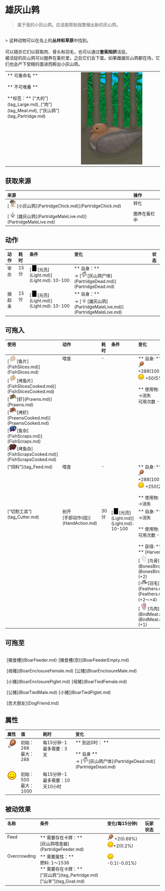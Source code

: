 # 雄灰山鹑  
> 属于我的小灰山鹑。应该能帮助我繁殖出新的灰山鹑。  
<br>  
> 这种动物可以在岛上的<b>丛林和草原</b>中找到。<br><br>可以猎杀它们以获取肉、骨头和羽毛，也可以通过<b>套索陷阱</b>活捉。<br>被活捉的灰山鹑可以圈养在畜栏里，之后它们会下蛋。如果雌雄灰山鹑都在场，它们也会产下受精的蛋进而孵出小灰山鹑。<br>  
  
<table class="table table-bordered"><tbody><tr ><td  style="width:80%;text-align:left;vertical-align:top;" >** 可重命名 **<br><br>** 不可堆叠 **<br><br>**标签：**	[“大的”](tag_Large.md), [“肉”](tag_Meat.md), [“灰山鹑”](tag_Partridge.md)</td><td  style="width:20%;text-align:left;vertical-align:top;" ><div style="width:300px;display:inline-block;text-align:center"><img decoding="async" src="Sprite/PartridgeNestingMale.png" href="a.md" style="max-width:300px;max-height:300px;"></div></td></tr></tbody></tbody></table>  
  
## 获取来源  
<table class="table table-bordered"><thead><tr ><th  style="text-align:left;vertical-align:top;" >来源</th><th  style="text-align:left;vertical-align:top;" >操作</th></tr></thead><tr ><td  style="text-align:left;vertical-align:top;" >[<div style="width:25px;display:inline-block;text-align:center"><img decoding="async" src="Sprite/PartridgeChick.png" href="a.md" style="max-width:25px;max-height:25px;"></div>[小灰山鹑](PartridgeChick.md)](PartridgeChick.md)</td><td  style="text-align:left;vertical-align:top;" >转化</td></tr><tr ><td  style="text-align:left;vertical-align:top;" >[<div style="width:25px;display:inline-block;text-align:center"><img decoding="async" src="Sprite/PartridgeHangingMale.png" href="a.md" style="max-width:25px;max-height:25px;"></div>[雄灰山鹑](PartridgeMaleLive.md)](PartridgeMaleLive.md)</td><td  style="text-align:left;vertical-align:top;" >圈养在畜栏中</td></tr></tbody></table>  
  
## 动作  
<table class="table table-bordered"><thead><tr ><th  style="text-align:left;vertical-align:top;" >动作</th><th  style="text-align:left;vertical-align:top;" >耗时</th><th  style="text-align:left;vertical-align:top;" >条件</th><th  style="text-align:left;vertical-align:top;" >变化</th><th  style="text-align:left;vertical-align:top;" >状态</th></tr></thead><tr ><td  style="text-align:left;vertical-align:top;" >宰杀<br></td><td  style="text-align:left;vertical-align:top;" >15分</td><td  style="text-align:left;vertical-align:top;" >[<div style="width:20px;display:inline-block;text-align:center"><img decoding="async" src="Sprite/Darkness.png" href="a.md" style="max-width:20px;max-height:20px;"></div>[光亮](Light.md)](Light.md): 10-100</td><td  style="text-align:left;vertical-align:top;" >** 自身：**<br>→ [<div style="width:20px;display:inline-block;text-align:center"><img decoding="async" src="Sprite/PartridgeDead.png" href="a.md" style="max-width:20px;max-height:20px;"></div>[灰山鹑尸体](PartridgeDead.md)](PartridgeDead.md)</td><td  style="text-align:left;vertical-align:top;" ></td></tr><tr ><td  style="text-align:left;vertical-align:top;" >捆起来<br></td><td  style="text-align:left;vertical-align:top;" >15分</td><td  style="text-align:left;vertical-align:top;" >[<div style="width:20px;display:inline-block;text-align:center"><img decoding="async" src="Sprite/Darkness.png" href="a.md" style="max-width:20px;max-height:20px;"></div>[光亮](Light.md)](Light.md): 10-100</td><td  style="text-align:left;vertical-align:top;" >** 自身：**<br>→ [<div style="width:20px;display:inline-block;text-align:center"><img decoding="async" src="Sprite/PartridgeHangingMale.png" href="a.md" style="max-width:20px;max-height:20px;"></div>[雄灰山鹑](PartridgeMaleLive.md)](PartridgeMaleLive.md)</td><td  style="text-align:left;vertical-align:top;" ></td></tr></tbody></table>  
  
## 可拖入  
<table class="table table-bordered"><thead><tr ><th  style="text-align:left;vertical-align:top;" >使用</th><th  style="text-align:left;vertical-align:top;" >动作</th><th  style="text-align:left;vertical-align:top;" >耗时</th><th  style="text-align:left;vertical-align:top;" >条件</th><th  style="text-align:left;vertical-align:top;" >变化</th><th  style="text-align:left;vertical-align:top;" >玩家状态</th></tr></thead><tr ><td  style="text-align:left;vertical-align:top;" >[<div style="width:25px;display:inline-block;text-align:center"><img decoding="async" src="Sprite/FishSlices.png" href="a.md" style="max-width:25px;max-height:25px;"></div>[鱼片](FishSlices.md)](FishSlices.md)<br>[<div style="width:25px;display:inline-block;text-align:center"><img decoding="async" src="Sprite/FishSlicesCooked.png" href="a.md" style="max-width:25px;max-height:25px;"></div>[烤鱼片](FishSlicesCooked.md)](FishSlicesCooked.md)<br>[<div style="width:25px;display:inline-block;text-align:center"><img decoding="async" src="Sprite/Prawns.png" href="a.md" style="max-width:25px;max-height:25px;"></div>[虾](Prawns.md)](Prawns.md)<br>[<div style="width:25px;display:inline-block;text-align:center"><img decoding="async" src="Sprite/PrawnsCooked.png" href="a.md" style="max-width:25px;max-height:25px;"></div>[烤虾](PrawnsCooked.md)](PrawnsCooked.md)<br>[<div style="width:25px;display:inline-block;text-align:center"><img decoding="async" src="Sprite/FishScraps.png" href="a.md" style="max-width:25px;max-height:25px;"></div>[鱼杂](FishScraps.md)](FishScraps.md)<br>[<div style="width:25px;display:inline-block;text-align:center"><img decoding="async" src="Sprite/FishScrapsRoasted.png" href="a.md" style="max-width:25px;max-height:25px;"></div>[烤鱼杂](FishScrapsCooked.md)](FishScrapsCooked.md)</td><td  style="text-align:left;vertical-align:top;" >喂食<br></td><td  style="text-align:left;vertical-align:top;" >-</td><td  style="text-align:left;vertical-align:top;" ></td><td  style="text-align:left;vertical-align:top;" >** 自身: **<br><div style="width:20px;display:inline-block;text-align:center"><img decoding="async" src="Sprite/Hunger.png" href="a.md" style="max-width:20px;max-height:20px;"></div>  +288(100%)<br><div style="width:20px;display:inline-block;text-align:center"><img decoding="async" src="Sprite/Content.png" href="a.md" style="max-width:20px;max-height:20px;"></div>  +50(5%)<br><br>** 使用物: **<br>→消失<br>可用次数  -1</td><td  style="text-align:left;vertical-align:top;" ></td></tr><tr ><td  style="text-align:left;vertical-align:top;" >[“饲料”](tag_Feed.md)</td><td  style="text-align:left;vertical-align:top;" >喂食<br></td><td  style="text-align:left;vertical-align:top;" >-</td><td  style="text-align:left;vertical-align:top;" ></td><td  style="text-align:left;vertical-align:top;" >** 自身: **<br><div style="width:20px;display:inline-block;text-align:center"><img decoding="async" src="Sprite/Hunger.png" href="a.md" style="max-width:20px;max-height:20px;"></div>  +288(100%)<br><div style="width:20px;display:inline-block;text-align:center"><img decoding="async" src="Sprite/Content.png" href="a.md" style="max-width:20px;max-height:20px;"></div>  +250(25%)<br><br>** 使用物: **<br>→消失</td><td  style="text-align:left;vertical-align:top;" ></td></tr><tr ><td  style="text-align:left;vertical-align:top;" >[“切割工具”](tag_Cutter.md)</td><td  style="text-align:left;vertical-align:top;" >剖开<br>[手部动作(组)](HandAction.md)</td><td  style="text-align:left;vertical-align:top;" >30分</td><td  style="text-align:left;vertical-align:top;" >[<div style="width:20px;display:inline-block;text-align:center"><img decoding="async" src="Sprite/Darkness.png" href="a.md" style="max-width:20px;max-height:20px;"></div>[光亮](Light.md)](Light.md): 10-100</td><td  style="text-align:left;vertical-align:top;" >** 自身: **<br>→消失<br><br>** 使用物: **<br>可用次数  -1<br><br>** 获得: **<br>** [Harvest]  **<br>  [<div style="width:25px;display:inline-block;text-align:center"><img decoding="async" src="Sprite/BirdBones.png" href="a.md" style="max-width:25px;max-height:25px;"></div>[鸟骨](BonesBird.md)](BonesBird.md)(+2)<br>  [<div style="width:25px;display:inline-block;text-align:center"><img decoding="async" src="Sprite/Feathers.png" href="a.md" style="max-width:25px;max-height:25px;"></div>[羽毛](Feathers.md)](Feathers.md)(+2～+4)<br>  [<div style="width:25px;display:inline-block;text-align:center"><img decoding="async" src="Sprite/SeagullMeat.png" href="a.md" style="max-width:25px;max-height:25px;"></div>[鸟肉](BirdMeat.md)](BirdMeat.md)(+1)<br></td><td  style="text-align:left;vertical-align:top;" >[<div style="width:20px;display:inline-block;text-align:center"><img decoding="async" src="Sprite/Dirt3.png" href="a.md" style="max-width:20px;max-height:20px;"></div>[污垢](Filth.md)](Filth.md)+20</td></tr></tbody></table>  
  
## 可拖至  
<div style="display:table"><div style="display:inline-block;padding-top:15px;padding-left:5px;border:none;text-align:left;min-width:100px;min-height:0px;margin: auto">[猪食槽](BoarFeeder.md)</div><div style="display:inline-block;padding-top:15px;padding-left:5px;border:none;text-align:left;min-width:100px;min-height:0px;margin: auto">[猪食槽(空)](BoarFeederEmpty.md)</div><div style="display:inline-block;padding-top:15px;padding-left:5px;border:none;text-align:left;min-width:100px;min-height:0px;margin: auto">[母猪](BoarEnclosureFemale.md)</div><div style="display:inline-block;padding-top:15px;padding-left:5px;border:none;text-align:left;min-width:100px;min-height:0px;margin: auto">[公猪](BoarEnclosureMale.md)</div><div style="display:inline-block;padding-top:15px;padding-left:5px;border:none;text-align:left;min-width:100px;min-height:0px;margin: auto">[小猪](BoarEnclosurePiglet.md)</div><div style="display:inline-block;padding-top:15px;padding-left:5px;border:none;text-align:left;min-width:100px;min-height:0px;margin: auto">[母猪](BoarTiedFemale.md)</div><div style="display:inline-block;padding-top:15px;padding-left:5px;border:none;text-align:left;min-width:100px;min-height:0px;margin: auto">[公猪](BoarTiedMale.md)</div><div style="display:inline-block;padding-top:15px;padding-left:5px;border:none;text-align:left;min-width:100px;min-height:0px;margin: auto">[小猪](BoarTiedPiglet.md)</div><div style="display:inline-block;padding-top:15px;padding-left:5px;border:none;text-align:left;min-width:100px;min-height:0px;margin: auto">[忠犬朋友](DogFriend.md)</div></div>  
  
## 属性   
<table class="table table-bordered"><thead><tr ><th  style="text-align:left;vertical-align:top;" >属性</th><th  style="text-align:left;vertical-align:top;" >值</th><th  style="text-align:left;vertical-align:top;" >耗时</th><th  style="text-align:left;vertical-align:top;" >变化</th></tr></thead><tr ><td  style="text-align:left;vertical-align:top;" ><div style="width:30px;display:inline-block;text-align:center"><img decoding="async" src="Sprite/Hunger.png" href="a.md" style="max-width:30px;max-height:30px;"></div></td><td  style="text-align:left;vertical-align:top;" >初始：288<br>最大：288</td><td  style="text-align:left;vertical-align:top;" >每15分钟-1<br>最多需要：3天</td><td  style="text-align:left;vertical-align:top;" >** 到达0时： **<br><br>** 自身 **<br>→ [<div style="width:20px;display:inline-block;text-align:center"><img decoding="async" src="Sprite/PartridgeDead.png" href="a.md" style="max-width:20px;max-height:20px;"></div>[灰山鹑尸体](PartridgeDead.md)](PartridgeDead.md)</td></tr><tr ><td  style="text-align:left;vertical-align:top;" ><div style="width:30px;display:inline-block;text-align:center"><img decoding="async" src="Sprite/Content.png" href="a.md" style="max-width:30px;max-height:30px;"></div></td><td  style="text-align:left;vertical-align:top;" >初始：500<br>最大：1000</td><td  style="text-align:left;vertical-align:top;" >每15分钟-1<br>最多需要：10天10小时</td><td  style="text-align:left;vertical-align:top;" ></td></tr></tbody></table>  
  
## 被动效果  
<table class="table table-bordered"><thead><tr ><th  style="text-align:left;vertical-align:top;" >名称</th><th  style="text-align:left;vertical-align:top;" >条件</th><th  style="text-align:left;vertical-align:top;" >变化(每15分钟)</th><th  style="text-align:left;vertical-align:top;" >玩家状态</th></tr></thead><tr ><td  style="text-align:left;vertical-align:top;" >Feed</td><td  style="text-align:left;vertical-align:top;" >** 需要存在卡牌：**<br>[灰山鹑喂食器](PartridgeFeeder.md)</td><td  style="text-align:left;vertical-align:top;" ><div style="width:20px;display:inline-block;text-align:center"><img decoding="async" src="Sprite/Hunger.png" href="a.md" style="max-width:20px;max-height:20px;"></div> +2(0.69%)<br><div style="width:20px;display:inline-block;text-align:center"><img decoding="async" src="Sprite/Content.png" href="a.md" style="max-width:20px;max-height:20px;"></div>+2(0.2%)</td><td  style="text-align:left;vertical-align:top;" ></td></tr><tr ><td  style="text-align:left;vertical-align:top;" >Overcrowding</td><td  style="text-align:left;vertical-align:top;" >** 需要属性：**<br>燃料: 1～1536<br>** 需要存在卡牌：**<br>[“灰山鹑”](tag_Partridge.md)<br>[“山羊”](tag_Goat.md)</td><td  style="text-align:left;vertical-align:top;" ><div style="width:20px;display:inline-block;text-align:center"><img decoding="async" src="Sprite/Content.png" href="a.md" style="max-width:20px;max-height:20px;"></div>-0.1(-0.01%)</td><td  style="text-align:left;vertical-align:top;" ></td></tr></tbody></table>  
  


<script>document.title="雄灰山鹑 - 卡牌生存百科 Card Survival Wiki";</script>
